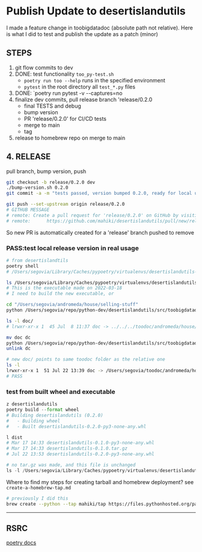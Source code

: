 # Publish Update to desertislandutils
I made a feature change in toobigdatadoc (absolute path not relative). Here is what I did to test and publish the update as a patch (minor)

## STEPS
1. git flow commits to dev
2. DONE: test functionality `too_py-test.sh`
    * `poetry run too --help` runs in the specified environment
    * `pytest` in the root directory all `test_*.py` files
3. DONE: `poetry run pytest -v --captures=no
4. finalize dev commits, pull release branch 'release/0.2.0
    * final TESTS and debug
    * bump version
    * PR 'release/0.2.0' for CI/CD tests
    * merge to main
    * tag
5. release to homebrew repo on merge to main

## 4. RELEASE
pull branch, bump version, push
```sh
git checkout -b release/0.2.0 dev
./bump-version.sh 0.2.0
git commit -a -m "tests passed, version bumped 0.2.0, ready for local usage test"

git push --set-upstream origin release/0.2.0
# GITHUB MESSAGE
# remote: Create a pull request for 'release/0.2.0' on GitHub by visiting:
# remote:      https://github.com/mahiki/desertislandutils/pull/new/release/0.2.0
```

So new PR is automatically created for a 'release' branch pushed to remove

### PASS:test local release version in real usage
```bash
# from desertislandtils
poetry shell
# /Users/segovia/Library/Caches/pypoetry/virtualenvs/desertislandutils-AVSNhiuH-py3.9

ls /Users/segovia/Library/Caches/pypoetry/virtualenvs/desertislandutils-AVSNhiuH-py3.9/bin/too
# This is the executable made on 2022-03-18
# I need to build the new executable, or

cd "/Users/segovia/andromeda/house/selling-stuff"
python /Users/segovia/repo/python-dev/desertislandutils/src/toobigdatadoc/too.py --help

ls -l doc/
# lrwxr-xr-x 1  45 Jul  8 11:37 doc -> ../../../toodoc/andromeda/house/selling-stuff

mv doc dc
python /Users/segovia/repo/python-dev/desertislandutils/src/toobigdatadoc/too.py doc
unlink dc

# new doc/ points to same toodoc folder as the relative one
ls -l
lrwxr-xr-x 1  51 Jul 22 13:39 doc -> /Users/segovia/toodoc/andromeda/house/selling-stuff
# PASS
```

### test from built wheel and executable
```py
z desertislandutils
poetry build --format wheel
# Building desertislandutils (0.2.0)
#   - Building wheel
#   - Built desertislandutils-0.2.0-py3-none-any.whl

l dist
# Mar 17 14:33 desertislandutils-0.1.0-py3-none-any.whl
# Mar 17 14:33 desertislandutils-0.1.0.tar.gz
# Jul 22 13:53 desertislandutils-0.2.0-py3-none-any.whl

# no tar.gz was made, and this file is unchanged
ls -l /Users/segovia/Library/Caches/pypoetry/virtualenvs/desertislandutils-AVSNhiuH-py3.9/bin/too
```

Where to find my steps for creating tarball and homebrew deployment?
see `create-a-homebrew-tap.md`

```sh
# previously I did this
brew create --python --tap mahiki/tap https://files.pythonhosted.org/packages/62/0f/db9abf3d5d7513b50f618d634cf666278cd6deb0e73f5880bfcc838b5c59/desertislandutils-0.1.0.tar.gz

```

----------
## RSRC
[poetry docs](https://python-poetry.org/docs/cli/#install)